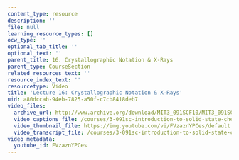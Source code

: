 ```yaml
---
content_type: resource
description: ''
file: null
learning_resource_types: []
ocw_type: ''
optional_tab_title: ''
optional_text: ''
parent_title: 16. Crystallographic Notation & X-Rays
parent_type: CourseSection
related_resources_text: ''
resource_index_text: ''
resourcetype: Video
title: 'Lecture 16: Crystallographic Notation & X-Rays'
uid: a80dccab-94eb-7825-a50f-c7cb8418deb7
video_files:
  archive_url: http://www.archive.org/download/MIT3_091SCF10/MIT3_091SCF10lec16_300k.mp4
  video_captions_file: /courses/3-091sc-introduction-to-solid-state-chemistry-fall-2010/ac80de76ff065167a24538bab3171d1d_FVzaznYPCes.vtt
  video_thumbnail_file: https://img.youtube.com/vi/FVzaznYPCes/default.jpg
  video_transcript_file: /courses/3-091sc-introduction-to-solid-state-chemistry-fall-2010/bac4e65978febc4b8a6f7dbfecb62c2c_FVzaznYPCes.pdf
video_metadata:
  youtube_id: FVzaznYPCes
---
```

